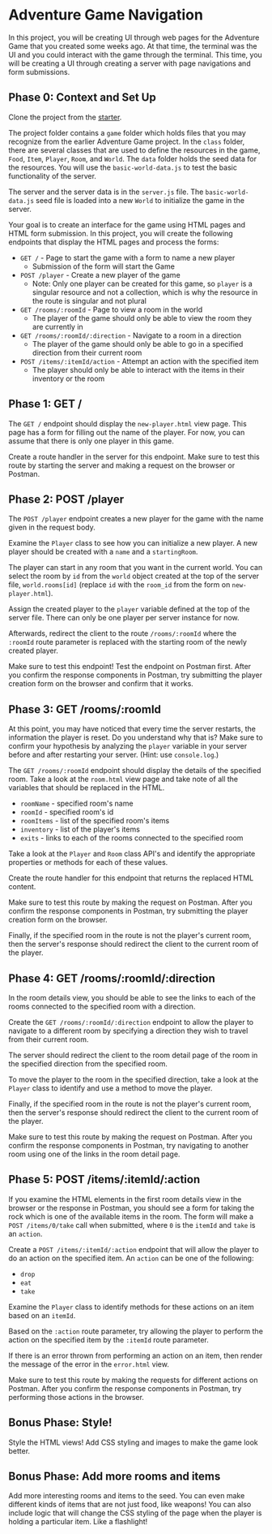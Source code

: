 # Adventure Game Navigation

In this project, you will be creating UI through web pages for the Adventure
Game that you created some weeks ago. At that time, the terminal was the UI and
you could interact with the game through the terminal. This time, you will be
creating a UI through creating a server with page navigations and form
submissions.

## Phase 0: Context and Set Up

Clone the project from the [starter].

The project folder contains a `game` folder which holds files that you may recognize
from the earlier Adventure Game project. In the `class` folder, there are
several classes that are used to define the resources in the game, `Food`,
`Item`, `Player`, `Room`, and `World`. The `data` folder holds the seed data
for the resources. You will use the `basic-world-data.js` to test the basic
functionality of the server.

The server and the server data is in the `server.js` file. The
`basic-world-data.js` seed file is loaded into a new `World` to initialize the
game in the server.

Your goal is to create an interface for the game using HTML pages and HTML form
submission. In this project, you will create the following endpoints that
display the HTML pages and process the forms:

- `GET /` - Page to start the game with a form to name a new player
  - Submission of the form will start the Game
- `POST /player` - Create a new player of the game
  - Note: Only one player can be created for this game, so `player` is a
    singular resource and not a collection, which is why the resource in the
    route is singular and not plural
- `GET /rooms/:roomId` - Page to view a room in the world
  - The player of the game should only be able to view the room they are
    currently in
- `GET /rooms/:roomId/:direction` - Navigate to a room in a direction
  - The player of the game should only be able to go in a specified direction
    from their current room
- `POST /items/:itemId/action` - Attempt an action with the specified item
  - The player should only be able to interact with the items in their
    inventory or the room

## Phase 1: GET /

The `GET /` endpoint should display the `new-player.html` view page. This page
has a form for filling out the name of the player. For now, you can assume that
there is only one player in this game.

Create a route handler in the server for this endpoint. Make sure to test this
route by starting the server and making a request on the browser or Postman.

## Phase 2: POST /player

The `POST /player` endpoint creates a new player for the game with the name
given in the request body.

Examine the `Player` class to see how you can initialize a new player. A new
player should be created with a `name` and a `startingRoom`.

The player can start in any room that you want in the current world. You can
select the room by `id` from the `world` object created at the top of the server
file, `world.rooms[id]` (replace `id` with the `room_id` from the
form on `new-player.html`).

Assign the created player to the `player` variable defined at the top of the
server file. There can only be one player per server instance for now.

Afterwards, redirect the client to the route `/rooms/:roomId` where the
`:roomId` route parameter is replaced with the starting room of the newly
created player.

Make sure to test this endpoint! Test the endpoint on Postman first. After you
confirm the response components in Postman, try submitting the player creation
form on the browser and confirm that it works.

## Phase 3: GET /rooms/:roomId

At this point, you may have noticed that every time the server restarts, the
information the player is reset. Do you understand why that is? Make sure to
confirm your hypothesis by analyzing the `player` variable in your server
before and after restarting your server. (Hint: use `console.log`.)

The `GET /rooms/:roomId` endpoint should display the details of the specified
room. Take a look at the `room.html` view page and take note of all the
variables that should be replaced in the HTML.

- `roomName` - specified room's name
- `roomId` - specified room's id
- `roomItems` - list of the specified room's items
- `inventory` - list of the player's items
- `exits` - links to each of the rooms connected to the specified room

Take a look at the `Player` and `Room` class API's and identify the appropriate
properties or methods for each of these values.

Create the route handler for this endpoint that returns the replaced HTML
content.

Make sure to test this route by making the request on Postman. After you confirm
the response components in Postman, try submitting the player creation form on
the browser.

Finally, if the specified room in the route is not the player's current room,
then the server's response should redirect the client to the current room of the
player.

## Phase 4: GET /rooms/:roomId/:direction

In the room details view, you should be able to see the links to each of the
rooms connected to the specified room with a direction.

Create the `GET /rooms/:roomId/:direction` endpoint to allow the player to
navigate to a different room by specifying a direction they wish to travel from
their current room.

The server should redirect the client to the room detail page of the room in
the specified direction from the specified room.

To move the player to the room in the specified direction, take a look at the
`Player` class to identify and use a method to move the player.

Finally, if the specified room in the route is not the player's current room,
then the server's response should redirect the client to the current room of the
player.

Make sure to test this route by making the request on Postman. After you confirm
the response components in Postman, try navigating to another room using one of
the links in the room detail page.

## Phase 5: POST /items/:itemId/:action

If you examine the HTML elements in the first room details view in the browser
or the response in Postman, you should see a form for taking the rock which is
one of the available items in the room. The form will make a
`POST /items/0/take` call when submitted, where `0` is the `itemId` and `take`
is an `action`.

Create a `POST /items/:itemId/:action` endpoint that will allow the player to
do an action on the specified item. An `action` can be one of the following:

- `drop`
- `eat`
- `take`

Examine the `Player` class to identify methods for these actions on an item
based on an `itemId`.

Based on the `:action` route parameter, try allowing the player to perform the
action on the specified item by the `:itemId` route parameter.

If there is an error thrown from performing an action on an item, then render
the message of the error in the `error.html` view.

Make sure to test this route by making the requests for different actions on
Postman. After you confirm the response components in Postman, try performing
those actions in the browser.

## Bonus Phase: Style!

Style the HTML views! Add CSS styling and images to make the game look better.

## Bonus Phase: Add more rooms and items

Add more interesting rooms and items to the seed. You can even make different
kinds of items that are not just food, like weapons! You can also include
logic that will change the CSS styling of the page when the player is holding a
particular item. Like a flashlight!

[http://localhost:5000]: http://localhost:5000
[starter]: https://github.com/appacademy-starters/adventure-game-navigation
